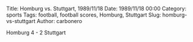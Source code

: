 Title: Homburg vs. Stuttgart, 1989/11/18
Date: 1989/11/18 00:00
Category: sports
Tags: football, football scores, Homburg, Stuttgart
Slug: homburg-vs-stuttgart
Author: carbonero


Homburg 4 - 2 Stuttgart
